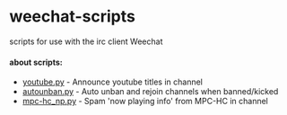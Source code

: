 # weechat-scripts
scripts for use with the irc client Weechat

#### about scripts:

- [youtube.py](../master/youtube.py) - Announce youtube titles in channel
- [autounban.py](../master/autounban.py) - Auto unban and rejoin channels when banned/kicked
- [mpc-hc_np.py](../master/mpc-hc_np.py) - Spam 'now playing info' from MPC-HC in channel
